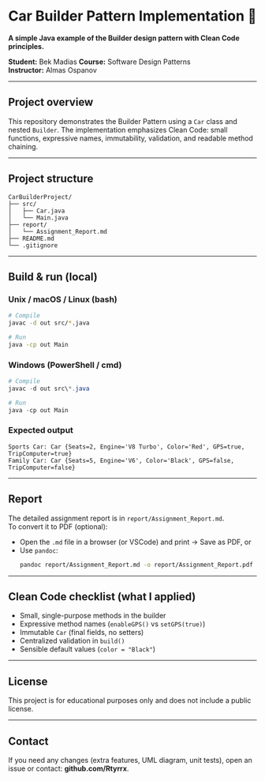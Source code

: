 # Car Builder Pattern Implementation 🚗

**A simple Java example of the Builder design pattern with Clean Code principles.**

**Student:** Bek Madias 
**Course:** Software Design Patterns  
**Instructor:** Almas Ospanov

---

## Project overview
This repository demonstrates the Builder Pattern using a `Car` class and nested `Builder`. The implementation emphasizes Clean Code: small functions, expressive names, immutability, validation, and readable method chaining.

---

## Project structure
```
CarBuilderProject/
├── src/
│   ├── Car.java
│   └── Main.java
├── report/
│   └── Assignment_Report.md
├── README.md
└── .gitignore
```

---

## Build & run (local)
### Unix / macOS / Linux (bash)
```bash
# Compile
javac -d out src/*.java

# Run
java -cp out Main
```

### Windows (PowerShell / cmd)
```powershell
# Compile
javac -d out src\*.java

# Run
java -cp out Main
```

### Expected output
```
Sports Car: Car {Seats=2, Engine='V8 Turbo', Color='Red', GPS=true, TripComputer=true}
Family Car: Car {Seats=5, Engine='V6', Color='Black', GPS=false, TripComputer=false}
```

---

## Report
The detailed assignment report is in `report/Assignment_Report.md`.  
To convert it to PDF (optional):
- Open the `.md` file in a browser (or VSCode) and print → Save as PDF, or
- Use `pandoc`:
  ```bash
  pandoc report/Assignment_Report.md -o report/Assignment_Report.pdf
  ```

---

## Clean Code checklist (what I applied)
- Small, single-purpose methods in the builder  
- Expressive method names (`enableGPS()` vs `setGPS(true)`)  
- Immutable `Car` (final fields, no setters)  
- Centralized validation in `build()`  
- Sensible default values (`color = "Black"`)

---

## License
This project is for educational purposes only and does not include a public license.

---

## Contact
If you need any changes (extra features, UML diagram, unit tests), open an issue or contact: **github.com/Rtyrrx**.
